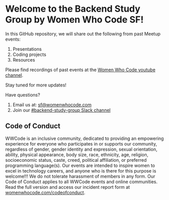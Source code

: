 # Welcome to the Backend Study Group by Women Who Code SF!

In this GitHub repository, we will share out the following from past Meetup events:
1. Presentations
2. Coding projects
3. Resources

Please find recordings of past events at the [Women Who Code youtube channel](https://www.youtube.com/user/WomenWhoCode).

Stay tuned for more updates!

Have questions? 
1. Email us at: sf@womenwhocode.com
2. Join our [#backend-study-group Slack channel](https://join.slack.com/t/wwcode/shared_invite/zt-d09eelt3-UyQb93pVtrP78moG54oQGw)

## Code of Conduct
WWCode is an inclusive community, dedicated to providing an empowering experience for everyone who participates in or supports our community, regardless of gender, gender identity and expression, sexual orientation, ability, physical appearance, body size, race, ethnicity, age, religion, socioeconomic status, caste, creed, political affiliation, or preferred programming language(s). 
Our events are intended to inspire women to excel in technology careers, and anyone who is there for this purpose is welcome!!! We do not tolerate harassment of members in any form. Our Code of Conduct applies to all WWCode events and online communities. 
Read the full version and access our incident report form at [womenwhocode.com/codeofconduct](womenwhocode.com/codeofconduct).
